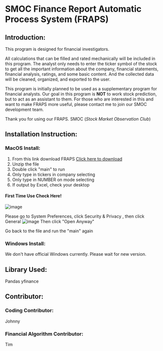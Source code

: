 # SMOC Finance Report Automatic Process System (FRAPS)
## Introduction:
This program is designed for financial investigators.

All calculations that can be filled and rated mechanically will be included in this program.
The analyst only needs to enter the ticker symbol of the stock to get all the important information about the company, financial statements, financial analysis, ratings, and some basic content. And the collected data will be cleaned, organized, and exported to the user.

This program is initially planned to be used as a supplementary program for financial analysts. Our goal in this program is **NOT** to work stock prediction, but to act as an assistant to them. For those who are interested in this and want to make FRAPS more useful, please contact me to join our SMOC development team.

Thank you for using our FRAPS.
SMOC (_Stock Market Observation Club_)

## Installation Instruction:
### MacOS Install:
1. From this link download FRAPS [Click here to download](https://smocclub-my.sharepoint.com/:u:/g/personal/johnny_smoc_club/ET0ifhbh5vVDkaT7lepiD3QBtUySa9wjrTmmiJICXRiSIQ?e=gyfxna)
2. Unzip the file
3. Double click "main" to run
4. Only type in tickers in company selecting
5. Only type in NUMBER on mode selecting
6. If output by Excel, check your desktop

#### First Time Use Check Here!
![image](https://user-images.githubusercontent.com/37731817/164135699-acf5fb0b-d86a-44a3-a7c0-1207abe459ab.png)

Please go to System Preferences, click Security & Privacy , then click General
![image](https://user-images.githubusercontent.com/37731817/164135917-16d37c1f-8e6c-4f65-aa87-4e1e6f20c416.png)
Then click "Open Anyway"

Go back to the file and run the "main" again

### Windows Install:
We don't have official Windows currently. Please wait for new version.

## Library Used:
Pandas
yfinance

## Contributor:
### Coding Contributor:
Johnny
### Financial Algorithm Contributor:
Tim 
